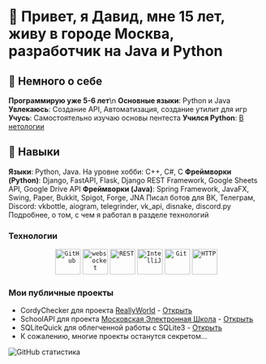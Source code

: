 # 🧩 Привет, я Давид, мне 15 лет, живу в городе Москва, разработчик на Java и Python

## 🎯 Немного о себе
**Программирую уже 5-6 лет**\n
**Основные языки**: Python и Java
**Увлекаюсь**: Создание API, Автоматизация, создание утилит для игр
**Учусь**: Самостоятельно изучаю основы пентеста
**Учился Python**: [В нетологии](https://netology.ru/programs/fullstack-python-dev)

## 💼 Навыки
**Языки**: Python, Java. На уровне хобби: C++, C#, C
**Фреймворки (Python)**: Django, FastAPI, Flask, Django REST Framework, Google Sheets API, Google Drive API
**Фреймворки (Java)**: Spring Framework, JavaFX, Swing, Paper, Bukkit, Spigot, Forge, JNA
Писал ботов для ВК, Телеграм, Discord: vkbottle, aiogram, telegrinder, vk_api, disnake, discord.py
Подробнее, о том, с чем я работал в разделе технологий

### Технологии

<div align="center">
<code><img width="50" src="https://raw.githubusercontent.com/marwin1991/profile-technology-icons/refs/heads/main/icons/github.png" alt="GitHub" title="GitHub"/></code>
<code><img width="50" src="https://raw.githubusercontent.com/marwin1991/profile-technology-icons/refs/heads/main/icons/websocket.png" alt="websocket" title="websocket"/></code>
<code><img width="50" src="https://raw.githubusercontent.com/marwin1991/profile-technology-icons/refs/heads/main/icons/rest.png" alt="REST" title="REST"/></code>
<code><img width="50" src="https://raw.githubusercontent.com/marwin1991/profile-technology-icons/refs/heads/main/icons/intellij.png" alt="IntelliJ" title="IntelliJ"/></code>
<code><img width="50" src="https://raw.githubusercontent.com/marwin1991/profile-technology-icons/refs/heads/main/icons/git.png" alt="Git" title="Git"/></code>
<code><img width="50" src="https://raw.githubusercontent.com/marwin1991/profile-technology-icons/refs/heads/main/icons/http.png" alt="HTTP" title="HTTP"/></code>
</div>

### Мои публичные проекты
	
- CordyChecker для проекта [ReallyWorld](https://reallyworld.ru/) - [Открыть](https://github.com/DavidZhivaev/CordyChecker)
- SchoolAPI для проекта [Московская Электронная Школа](https://school.mos.ru) - [Открыть](https://github.com/DavidZhivaev/SchoolAPI)
- SQLiteQuick для облегченной работы с SQLite3 - [Открыть](https://github.com/DavidZhivaev/SQLiteQuick)
- К сожалению, многие проекты останутся секретом...

![GitHub статистика](https://github-readme-stats.vercel.app/api/top-langs/?username=DavidZhivaev&layout=compact&theme=dark)
